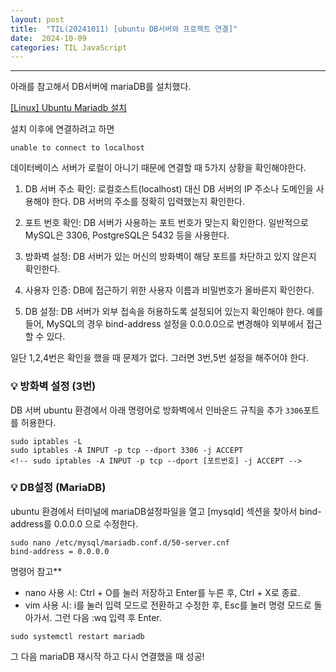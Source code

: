 ```yaml
---
layout: post
title:  "TIL(20241011) [ubuntu DB서버와 프로젝트 연결]"
date:  2024-10-09
categories: TIL JavaScript
---
```


----------------------------------------------------------------------------
아래를 참고해서 DB서버에 mariaDB를 설치했다. 

[[Linux] Ubuntu Mariadb 설치](https://velog.io/@xangj0ng/Linux-Ubuntu-Mariadb-%EC%84%A4%EC%B9%98)

설치 이후에 연결하려고 하면

```
unable to connect to localhost
```

데이터베이스 서버가 로컬이 아니기 때문에 연결할 때 5가지 상황을 확인해야한다.

1) DB 서버 주소 확인: 로컬호스트(localhost) 대신 DB 서버의 IP 주소나 도메인을 사용해야 한다. DB 서버의 주소를 정확히 입력했는지 확인한다.

2) 포트 번호 확인: DB 서버가 사용하는 포트 번호가 맞는지 확인한다. 일반적으로 MySQL은 3306, PostgreSQL은 5432 등을 사용한다.

3) 방화벽 설정: DB 서버가 있는 머신의 방화벽이 해당 포트를 차단하고 있지 않은지 확인한다.

4) 사용자 인증: DB에 접근하기 위한 사용자 이름과 비밀번호가 올바른지 확인한다.

5) DB 설정: DB 서버가 외부 접속을 허용하도록 설정되어 있는지 확인해야 한다. 예를 들어, MySQL의 경우 bind-address 설정을 0.0.0.0으로 변경해야 외부에서 접근할 수 있다.


일단 1,2,4번은 확인을 했을 때 문제가 없다. 그러면 3번,5번 설정을 해주어야 한다.

### 💡 방화벽 설정 (3번)

DB 서버 ubuntu 환경에서 아래 명령어로 방화벽에서 인바운드 규칙을 추가 `3306`포트를 허용한다.

```
sudo iptables -L
sudo iptables -A INPUT -p tcp --dport 3306 -j ACCEPT
<!-- sudo iptables -A INPUT -p tcp --dport [포트번호] -j ACCEPT -->
```

### 💡 DB설정 (MariaDB)

ubuntu 환경에서 터미널에 mariaDB설정파일을 열고 [mysqld] 섹션을 찾아서 bind-address를 0.0.0.0 으로 수정한다.

```
sudo nano /etc/mysql/mariadb.conf.d/50-server.cnf
bind-address = 0.0.0.0

```

명령어 참고**

- nano 사용 시: Ctrl + O를 눌러 저장하고 Enter를 누른 후, Ctrl + X로 종료.
- vim 사용 시: i를 눌러 입력 모드로 전환하고 수정한 후, Esc를 눌러 명령 모드로 돌아가서. 그런 다음 :wq 입력 후 Enter.

```
sudo systemctl restart mariadb
```

그 다음 mariaDB 재시작 하고 다시 연결했을 때 성공!



